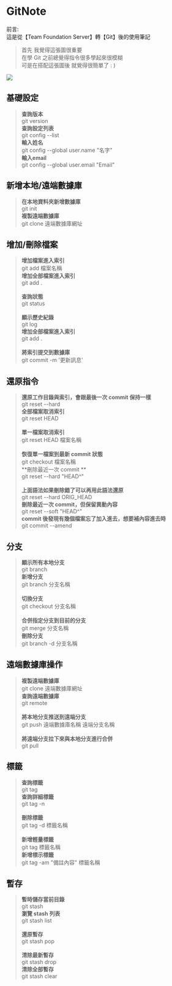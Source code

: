 # GitNote

前言:<br/>
這是從【Team Foundation Server】轉【Git】後的使用筆記

> 首先 我覺得這張圖很重要 <br/>
> 在學 Git 之前總覺得指令很多學起來很模糊 <br/>
> 可是在搭配這張圖後 就覺得很簡單了 : ) <br/>

![](https://i.imgur.com/n3AEnNo.png)

## 基礎設定
>**查詢版本**<br/>
>git version<br/> 
>**查詢設定列表**<br/>
>git config --list<br/> 
>**輸入姓名**<br/>
>git config --global user.name "名字"<br/> 
>**輸入email**<br/>
>git config --global user.email "Email"<br/>

## 新增本地/遠端數據庫
>**在本地資料夾新增數據庫**<br/>
>git init<br/> 
>**複製遠端數據庫**<br/>
>git clone 遠端數據庫網址<br/>  

## 增加/刪除檔案
>**增加檔案進入索引**<br/>
>git add 檔案名稱<br/> 
>**增加全部檔案進入索引**<br/>
>git add .<br/>  
>**查詢狀態**<br/>
>git status<br/>  
>**顯示歷史紀錄**<br/>
>git log<br/> 
>**增加全部檔案進入索引**<br/>
>git add .<br/>  
>**將索引提交到數據庫**<br/>
>git commit -m '更新訊息'<br/>


## 還原指令
>**還原工作目錄與索引，會跟最後一次 commit 保持一樣**<br/>
>git reset --hard<br/> 
>**全部檔案取消索引**<br/>
>git reset HEAD<br/>  
>**單一檔案取消索引**<br/>
>git reset HEAD 檔案名稱 <br/>  
>**恢復單一檔案到最新 commit 狀態**<br/>
>git checkout 檔案名稱<br/> 
>**刪除最近一次 commit **<br/>
>git reset --hard "HEAD^"<br/>  
>**上面語法如果刪除錯了可以再用此語法還原**<br/>
>git reset --hard ORIG_HEAD <br/>
>**刪除最近一次 commit，但保留異動內容**<br/>
>git reset --soft "HEAD^" <br/>
>**commit 後發現有幾個檔案忘了加入進去，想要補內容進去時**<br/>
>git commit --amend <br/>


## 分支
>**顯示所有本地分支**<br/>
>git branch<br/> 
>**新增分支**<br/>
>git branch 分支名稱<br/>  
>**切換分支**<br/>
>git checkout 分支名稱<br/>  
>**合併指定分支到目前的分支**<br/>
>git merge 分支名稱<br/> 
>**刪除分支**<br/>
>git branch -d 分支名稱<br/>  

## 遠端數據庫操作
>**複製遠端數據庫**<br/>
>git clone 遠端數據庫網址<br/> 
>**查詢遠端數據庫**<br/>
>git remote<br/>  
>**將本地分支推送到遠端分支**<br/>
>git push 遠端數據庫名稱 遠端分支名稱<br/>  
>**將遠端分支拉下來與本地分支進行合併**<br/>
>git pull<br/> 

## 標籤
>**查詢標籤**<br/>
>git tag<br/> 
>**查詢詳細標籤**<br/>
>git tag -n<br/>  
>**刪除標籤**<br/>
>git tag -d 標籤名稱<br/>  
>**新增輕量標籤**<br/>
>git tag 標籤名稱<br/> 
>**新增標示標籤**<br/>
>git tag -am "備註內容" 標籤名稱<br/> 

## 暫存
>**暫時儲存當前目錄**<br/>
>git stash<br/> 
>**瀏覽 stash 列表**<br/>
>git stash list <br/>  
>**還原暫存**<br/>
>git stash pop<br/>  
>**清除最新暫存**<br/>
>git stash drop<br/> 
>**清除全部暫存**<br/>
>git stash clear<br/> 
